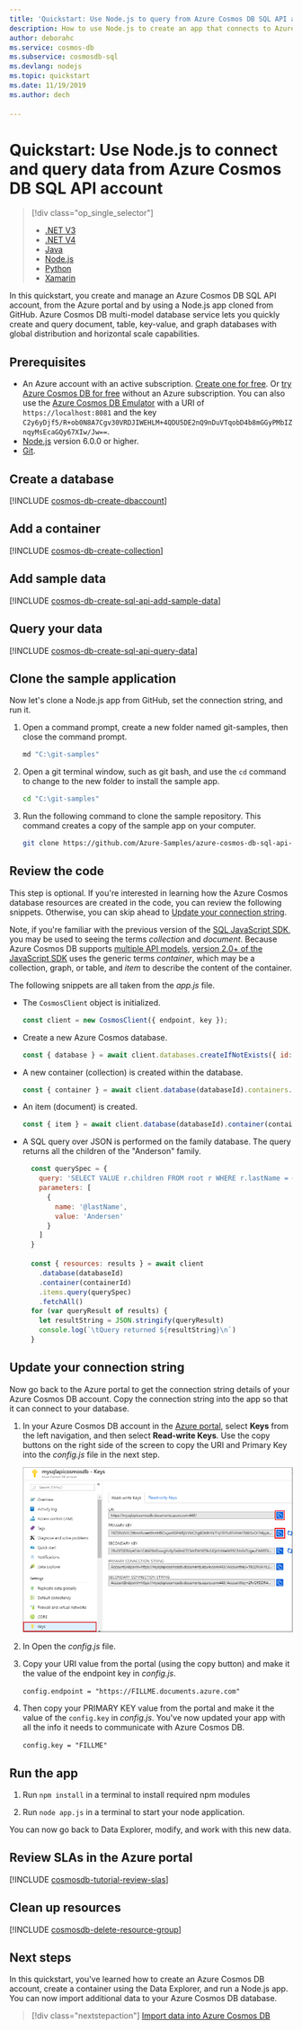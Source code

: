 ```yaml
---
title: 'Quickstart: Use Node.js to query from Azure Cosmos DB SQL API account'
description: How to use Node.js to create an app that connects to Azure Cosmos DB SQL API account and queries data. 
author: deborahc
ms.service: cosmos-db
ms.subservice: cosmosdb-sql
ms.devlang: nodejs
ms.topic: quickstart
ms.date: 11/19/2019
ms.author: dech

---
```

# Quickstart: Use Node.js to connect and query data from Azure Cosmos DB SQL API account

> [!div class="op_single_selector"]
> * [.NET V3](create-sql-api-dotnet.md)
> * [.NET V4](create-sql-api-dotnet-V4.md)
> * [Java](create-sql-api-java.md)
> * [Node.js](create-sql-api-nodejs.md)
> * [Python](create-sql-api-python.md)
> * [Xamarin](create-sql-api-xamarin-dotnet.md)

In this quickstart, you create and manage an Azure Cosmos DB SQL API account, from the Azure portal and by using a Node.js app cloned from GitHub. Azure Cosmos DB multi-model database service lets you quickly create and query document, table, key-value, and graph databases with global distribution and horizontal scale capabilities. 

## Prerequisites

- An Azure account with an active subscription. [Create one for free](https://azure.microsoft.com/free/?ref=microsoft.com&utm_source=microsoft.com&utm_medium=docs&utm_campaign=visualstudio). 
  Or [try Azure Cosmos DB for free](https://azure.microsoft.com/try/cosmosdb/) without an Azure subscription. 
  You can also use the [Azure Cosmos DB Emulator](local-emulator.md) with a URI of `https://localhost:8081` and the key `C2y6yDjf5/R+ob0N8A7Cgv30VRDJIWEHLM+4QDU5DE2nQ9nDuVTqobD4b8mGGyPMbIZnqyMsEcaGQy67XIw/Jw==`.
- [Node.js](https://nodejs.org/en/) version 6.0.0 or higher.
- [Git](https://www.git-scm.com/).

## Create a database 

[!INCLUDE [cosmos-db-create-dbaccount](../../includes/cosmos-db-create-dbaccount.md)]

## Add a container

[!INCLUDE [cosmos-db-create-collection](../../includes/cosmos-db-create-collection.md)]

## Add sample data

[!INCLUDE [cosmos-db-create-sql-api-add-sample-data](../../includes/cosmos-db-create-sql-api-add-sample-data.md)]

## Query your data

[!INCLUDE [cosmos-db-create-sql-api-query-data](../../includes/cosmos-db-create-sql-api-query-data.md)]

## Clone the sample application

Now let's clone a Node.js app from GitHub, set the connection string, and run it.

1. Open a command prompt, create a new folder named git-samples, then close the command prompt.

    ```bash
    md "C:\git-samples"
    ```

2. Open a git terminal window, such as git bash, and use the `cd` command to change to the new folder to install the sample app.

    ```bash
    cd "C:\git-samples"
    ```

3. Run the following command to clone the sample repository. This command creates a copy of the sample app on your computer.

    ```bash
    git clone https://github.com/Azure-Samples/azure-cosmos-db-sql-api-nodejs-getting-started.git
    ```

## Review the code

This step is optional. If you're interested in learning how the Azure Cosmos database resources are created in the code, you can review the following snippets. Otherwise, you can skip ahead to [Update your connection string](#update-your-connection-string). 

Note, if you're familiar with the previous version of the [SQL JavaScript SDK](sql-api-sdk-node.md), you may be used to seeing the terms *collection* and *document*. Because Azure Cosmos DB supports [multiple API models](introduction.md), [version 2.0+ of the JavaScript SDK](https://www.npmjs.com/package/@azure/cosmos) uses the generic terms *container*, which may be a collection, graph, or table, and *item* to describe the content of the container.

The following snippets are all taken from the *app.js* file.

* The `CosmosClient` object is initialized.

    ```javascript
    const client = new CosmosClient({ endpoint, key });
    ```

* Create a new Azure Cosmos database.

    ```javascript
    const { database } = await client.databases.createIfNotExists({ id: databaseId });
    ```

* A new container (collection) is created within the database.

    ```javascript
    const { container } = await client.database(databaseId).containers.createIfNotExists({ id: containerId });
    ```

* An item (document) is created.

    ```javascript
    const { item } = await client.database(databaseId).container(containerId).items.create(itemBody);
    ```

* A SQL query over JSON is performed on the family database. The query returns all the children of the "Anderson" family. 

    ```javascript
	  const querySpec = {
		query: 'SELECT VALUE r.children FROM root r WHERE r.lastName = @lastName',
		parameters: [
		  {
			name: '@lastName',
			value: 'Andersen'
		  }
		]
	  }

	  const { resources: results } = await client
		.database(databaseId)
		.container(containerId)
		.items.query(querySpec)
		.fetchAll()
	  for (var queryResult of results) {
		let resultString = JSON.stringify(queryResult)
		console.log(`\tQuery returned ${resultString}\n`)
	  }
    ```    

## Update your connection string

Now go back to the Azure portal to get the connection string details of your Azure Cosmos DB account. Copy the connection string into the app so that it can connect to your database.

1. In your Azure Cosmos DB account in the [Azure portal](https://portal.azure.com/), select **Keys** from the left navigation, and then select **Read-write Keys**. Use the copy buttons on the right side of the screen to copy the URI and Primary Key into the *config.js* file in the next step.

    ![View and copy an access key in the Azure portal, Keys blade](./media/create-sql-api-dotnet/keys.png)

2. In Open the *config.js* file. 

3. Copy your URI value from the portal (using the copy button) and make it the value of the endpoint key in *config.js*. 

    `config.endpoint = "https://FILLME.documents.azure.com"`

4. Then copy your PRIMARY KEY value from the portal and make it the value of the `config.key` in *config.js*. You've now updated your app with all the info it needs to communicate with Azure Cosmos DB. 

    `config.key = "FILLME"`
    
## Run the app

1. Run `npm install` in a terminal to install required npm modules

2. Run `node app.js` in a terminal to start your node application.

You can now go back to Data Explorer, modify, and work with this new data.

## Review SLAs in the Azure portal

[!INCLUDE [cosmosdb-tutorial-review-slas](../../includes/cosmos-db-tutorial-review-slas.md)]

## Clean up resources

[!INCLUDE [cosmosdb-delete-resource-group](../../includes/cosmos-db-delete-resource-group.md)]

## Next steps

In this quickstart, you've learned how to create an Azure Cosmos DB account, create a container using the Data Explorer, and run a Node.js app. You can now import additional data to your Azure Cosmos DB database. 

> [!div class="nextstepaction"]
> [Import data into Azure Cosmos DB](import-data.md)


